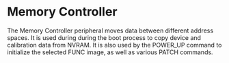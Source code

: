 # Memory Controller
The Memory Controller peripheral moves data between different address spaces. It is used during during the boot process to copy device and calibration data from NVRAM. It is also used by the POWER_UP command to initialize the selected FUNC image, as well as various PATCH commands.
